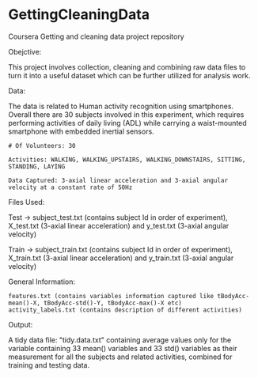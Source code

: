 GettingCleaningData
===================

Coursera Getting and cleaning data project repository

Obejctive: 

  This project involves collection, cleaning and combining raw data files to turn it into a useful dataset which can be further utilized for analysis work.

Data: 

  The data is related to Human activity recognition using smartphones. Overall there are 30 subjects involved in this experiment, which requires performing activities of daily living (ADL) while carrying a waist-mounted smartphone with embedded inertial sensors.
   
    # Of Volunteers: 30
    
    Activities: WALKING, WALKING_UPSTAIRS, WALKING_DOWNSTAIRS, SITTING, STANDING, LAYING
    
    Data Captured: 3-axial linear acceleration and 3-axial angular velocity at a constant rate of 50Hz

Files Used:
  
  Test -> subject_test.txt (contains subject Id in order of experiment), X_test.txt (3-axial linear acceleration) and y_test.txt (3-axial angular velocity)
  
  Train -> subject_train.txt (contains subject Id in order of experiment), X_train.txt (3-axial linear acceleration) and y_train.txt (3-axial angular velocity)
  
  General Information:
  
    features.txt (contains variables information captured like tBodyAcc-mean()-X, tBodyAcc-std()-Y, tBodyAcc-max()-X etc)
    activity_labels.txt (contains description of different activities)


Output: 

A tidy data file: "tidy.data.txt" containing average values only for the variable containing 33 mean() variables and 33 std() variables as their measurement for all the subjects and related activities, combined for training and testing data.
    
